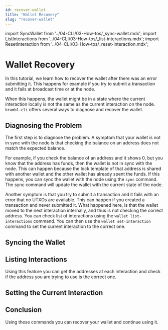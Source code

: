 ```yaml
---
id: recover-wallet
title: "Wallet Recovery"
slug: "recover-wallet"
---
```


import SyncWallet from '../04-CLI/03-How-tos/_sync-wallet.mdx';
import ListInteractions from '../04-CLI/03-How-tos/_list-interactions.mdx';
import ResetInteraction from '../04-CLI/03-How-tos/_reset-interaction.mdx';

# Wallet Recovery

In this tutorial, we learn how to recover the wallet after there was an
error submitting it. This happens for example if you try to submit a
transaction and it fails at broadcast time or at the node.

When this happens, the wallet might be in a state where the current interaction
locally is not the same as the current interaction on the node. `brambl-cli`
offers several ways to diagnose and recover the wallet.

## Diagnosing the Problem

The first step is to diagnose the problem. A symptom that your wallet is
not in sync with the node is that checking the balance on an address
does not match the expected balance.

For example, if you check the balance of an address and it shows 0, but
you know that the address has funds, then the wallet is not in sync with
the node. This can happen because the lock template of that address is shared
with another wallet and the other wallet has already spent the funds. If this
happens, you can sync the wallet with the node using the `sync` command.
The sync command will update the wallet with the current state of the node.

Another symptom is that you try to submit a transaction and it fails
with an error that no UTXOs are available. This can happen if you created a
transaction and never submitted it. What happened here, is that the wallet
moved to the next interaction internally, and thus is not checking the correct
address. You can check list of interactions using the `wallet list-interactions`
command. You can then use the `wallet set-interaction` command to set the
current interaction to the correct one.

## Syncing the Wallet

<SyncWallet />

## Listing Interactions

<ListInteractions />

Using this feature you can get the addresses at each interaction and check
if the address you are trying to use is the correct one.

## Setting the Current Interaction

<ResetInteraction />

## Conclusion

Using these commands you can recover your wallet and continue using it.
